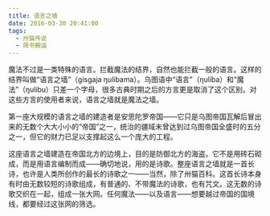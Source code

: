 ```yaml
---
title: 语言之墙
date: 2016-03-30 20:41:00
tags:
  - 卅猫传说
  - 简书搬运
---
```


魔法不过是一类特殊的语言。拦截魔法的结界，自然也能拦截一般的语言。这样的结界叫做“语言之墙”（gisgaja ŋulibama）。乌图语中“语言”（ŋuliba）和“魔法”（ŋulibu）只差一个字母，很多古典时期之后的方言更是取消了这个区别。对这些方言的使用者来说，语言之墙就是魔法之墙。

第一座大规模的语言之墙的建造者是安思陀罗帝国——它只是乌图帝国瓦解后冒出来的无数个大大小小的“帝国”之一，统治的疆域未曾达到过乌图帝国全盛时的五分之一，但它的财力已足以支撑起这么一个庞大的工程。

这座语言之墙建造在帝国北方的边境上，目的是防御北方的海盗。它不是用砖石砌成，而是用语言编制而成——确切地说，用的是诗歌。整座语言之墙就是一首长诗，也许是人类所创作的最长的诗歌之一——当然，除了卅猫百科。这首长诗本身有时由无数较短的诗歌组成，有普通的、不带魔法的诗歌，也有咒文。这无数的诗歌交织在一起，组成一张大网。任何魔法——以及语言——想要越过帝国的国境线，都要经过这张网的筛选。
